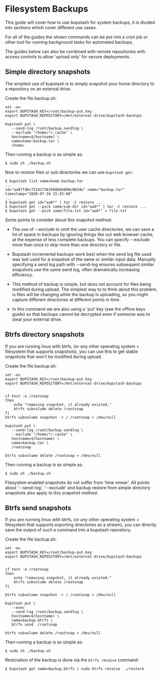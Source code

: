 # Filesystem Backups

This guide will cover how to use bupstash for system backups, it is divided into
sections which cover different use cases.

For all of the guides the shown commands can be put into a cron job or other tool for running background tasks
for automated backups.

The guides below can also be combined with remote repositories with access controls to allow 'upload only' for secure deployments.

## Simple directory snapshots

The simplest use of bupstash is to simply snapshot your home directory to a repository on an external drive.

Create the file backup.sh:

```
set -eu
export BUPSTASH_KEY=/root/backup-put.key
export BUPSTASH_REPOSITORY=/mnt/external-drive/bupstash-backups

bupstash put \
   --send-log /root/backup.sendlog \
   --exclude "/home/*/.cache" \
   hostname=$(hostname) \
   name=home-backup.tar \
   /home/
```

Then running a backup is as simple as:

```
$ sudo sh ./backup.sh
```

Now to restore files or sub directories we can use `bupstash get`:

```
$ bupstash list name=home-backup.tar
...
id="aa87fdbc72241f363568bbb888c0834e" name="backup.tar" timestamp="2020-07-24 15:25:00"
...
$ bupstash get id="aa8*" | tar -C restore ...
$ bupstash get --pick some/sub-dir id="aa8*" | tar -C restore ...
$ bupstash get --pick some/file.txt id="aa8*" > file.txt
```

Some points to consider about this snapshot method:

- The use of --exclude to omit the user cache directories, we can save a lot of space in backups by ignoring things
  like out web browser cache, at the expense of less complete backups. You can specify --exclude more than once to
  skip more than one directory or file.

- Bupstash incremental backups work best when the send log file used was last used for a snapshot of the same or similar input data.
  Manually specifying a send log path with --send-log ensures subsequent similar snapshots use the same send log, often dramatically increasing efficiency.

- This method of backup is simple, but does not account for files being modified during upload. The simplest way to to think about this problem, is files will be changing while 
  the backup is uploading, so you might capture different directories at different points in time.

- In this command we are also using a 'put' key (see the offline keys guide) so that backups cannot be decrypted even if someone was to steal your external drive.


## Btrfs directory snapshots

If you are running linux with btrfs, (or any other operating system + filesystem that supports snapshots), you can
use this to get stable snapshots that won't be modified during upload.


Create the file backup.sh:

```
set -eu
export BUPSTASH_KEY=/root/backup-put.key
export BUPSTASH_REPOSITORY=/mnt/external-drive/bupstash-backups


if test -e /rootsnap
then
    echo "removing snapshot, it already existed."
    btrfs subvolume delete /rootsnap
fi
btrfs subvolume snapshot -r / /rootsnap > /dev/null

bupstash put \
   --send-log /root/backup.sendlog \
   --exclude "/home/*/.cache" \
   hostname=$(hostname) \
   name=backup.tar \
   /rootsnap

btrfs subvolume delete /rootsnap > /dev/null
```

Then running a backup is as simple as:

```
$ sudo sh ./backup.sh
```

Filesystem enabled snapshots do not suffer from 'time smear'. All points about '--send-log', '--exclude' and backup restore from simple directory snapshots also apply to this snapshot method.


## Btrfs send snapshots


If you are running linux with btrfs, (or any other operating system + filesystem that supports exporting directories as a stream), you can
directly save the output of such a command into a bupstash repository.


Create the file backup.sh:

```
set -eu
export BUPSTASH_KEY=/root/backup-put.key
export BUPSTASH_REPOSITORY=/mnt/external-drive/bupstash-backups


if test -e /rootsnap
then
    echo "removing snapshot, it already existed."
    btrfs subvolume delete /rootsnap
fi

btrfs subvolume snapshot -r / /rootsnap > /dev/null

bupstash put \
   --exec
   --send-log /root/backup.sendlog \
   hostname=$(hostname) \
   name=backup.btrfs \
   btrfs send  /rootsnap

btrfs subvolume delete /rootsnap > /dev/null
```
Then running a backup is as simple as:

```
$ sudo sh ./backup.sh
```

Restoration of the backup is done via the `btrfs receive` command:

```
$ bupstash get name=backup.btrfs | sudo btrfs receive  ./restore
```